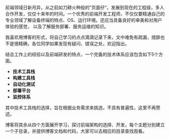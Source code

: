 前端领域日新月异，从之前如刀耕火种般的”页面仔“，发展到现在的工程级，多人合作开发，仅仅十来年的时间。一个优秀的前端开发工程师，不仅仅要精通自己的专业领域了解设备终端的特点、OS、运行环境。还应当具备良好的审美和对用户体验的感觉，
以及了解服务部署、服务运维的知识。

我喜欢用博客的形式，将自己学习的点点滴滴记录下来，文中难免有疏漏，措辞也不是很精确，各位同学如果发现有疑问、错误之处，欢迎指出。

结合工作上的经验以及前端研发的特点，一个完备的技术体系应该包含如下5个方面。
- **技术工具栈**
- **构建工具栈**
- **自动化测试**
- **部署平台**
- **监控体系**

其中技术工具栈的选择，旨在根据业务需求来挑选，不具有普遍性，这里不再赘述。

博客将其余从四个方面展开学习，探讨前端架构的选择、开发，每个主题分别建立一个子目录，并提供博客文档和代码，大家可以去相应的目录查找观看。



